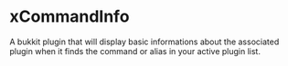 xCommandInfo
============

A bukkit plugin that will display basic informations about the associated plugin when it finds the command or alias
in your active plugin list.